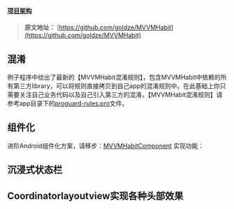 
#### [项目架构](./UpdateLog.md)

> **原文地址：** [https://github.com/goldze/MVVMHabit](https://github.com/goldze/MVVMHabit)

## 混淆
例子程序中给出了最新的【MVVMHabit混淆规则】，包含MVVMHabit中依赖的所有第三方library，可以将规则直接拷贝到自己app的混淆规则中。在此基础上你只需要关注自己业务代码以及自己引入第三方的混淆，【MVVMHabit混淆规则】请参考app目录下的[proguard-rules.pro](./app/proguard-rules.pro)文件。

## 组件化
进阶Android组件化方案，请移步：[MVVMHabitComponent](https://github.com/goldze/MVVMHabitComponent)
实现功能：
## 沉浸式状态栏
## Coordinatorlayoutview实现各种头部效果


